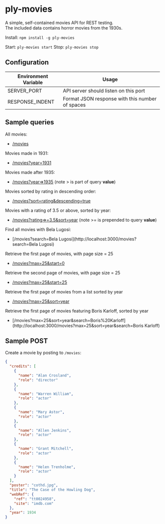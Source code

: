 # ply-movies
A simple, self-contained movies API for REST testing.  
The included data contains horror movies from the 1930s.

Install:
`npm install -g ply-movies`

Start:
`ply-movies start`
Stop:
`ply-movies stop`

## Configuration
| Environment Variable | Usage |
| -------------------- | ----- |
| SERVER_PORT | API server should listen on this port |
| RESPONSE_INDENT | Format JSON response with this number of spaces |

## Sample queries
All movies:
 - [/movies](http://localhost:3000/movies)

Movies made in 1931:
 - [/movies?year=1931](http://localhost:3000/movies?year=1931)

Movies made after 1935:
 - [/movies?year=>1935](http://localhost:3000/movies?year=>1935)
   (note > is part of query **value**)

Movies sorted by rating in descending order:
 - [/movies?sort=rating&descending=true](http://localhost:3000/movies?sort=rating&descending=true)

Movies with a rating of 3.5 or above, sorted by year:
 - [/movies?rating=>=3.5&sort=year](http://localhost:3000/movies?rating=>=3.5&sort=year)
   (note >= is prepended to query **value**)

Find all movies with Bela Lugosi:
 - [/movies?search=Bela Lugosi](http://localhost:3000/movies?search=Bela Lugosi)

Retrieve the first page of movies, with page size = 25
 - [/movies?max=25&start=0](http://localhost:3000/movies?max=25&start=0)

Retrieve the second page of movies, with page size = 25
 - [/movies?max=25&start=25](http://localhost:3000/movies?max=25&start=25)

Retrieve the first page of movies from a list sorted by year
 - [/movies?max=25&sort=year](http://localhost:3000/movies?max=25&sort=year)

Retrieve the first page of movies featuring Boris Karloff, sorted by year
 - [/movies?max=25&sort=year&search=Boris%20Karloff](http://localhost:3000/movies?max=25&sort=year&search=Boris Karloff)

## Sample POST
Create a movie by posting to `/movies`:
```json
{
  "credits": [
    {
      "name": "Alan Crosland",
      "role": "director"
    },
    {
      "name": "Warren William",
      "role": "actor"
    },
    {
      "name": "Mary Astor",
      "role": "actor"
    },
    {
      "name": "Allen Jenkins",
      "role": "actor"
    },
    {
      "name": "Grant Mitchell",
      "role": "actor"
    },
    {
      "name": "Helen Trenholme",
      "role": "actor"
    }
  ],
  "poster": "cothd.jpg",
  "title": "The Case of the Howling Dog",
  "webRef": {
    "ref": "tt0024958",
    "site": "imdb.com"
  },
  "year": 1934
}
```

